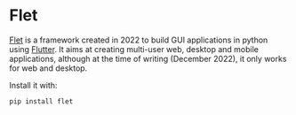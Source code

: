 # Flet

[Flet](https://flet.dev/) is a framework created in 2022 to build GUI
applications in python using [Flutter](https://flutter.dev/). It aims at
creating multi-user web, desktop and mobile applications, although at the time
of writing (December 2022), it only works for web and desktop.

Install it with:

```bash
pip install flet
```
